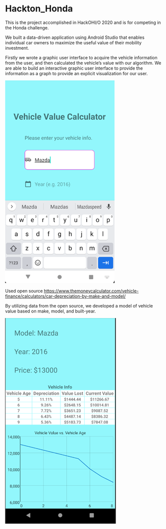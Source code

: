 # Hackton_Honda
This is the project accomplished in HackOHI/O 2020 and is for competing in the Honda challenge.

We built a data-driven application using Android Studio that enables individual car owners to maximize the useful value of their mobility investment.

Firstly we wrote a graphic user interface to acquire the vehicle information from the user, and then calculated the vehicle’s value with our algorithm.  We are able to build an interactive graphic user interface to provide the information as a graph to provide an explicit visualization for our user.

<img src="Hack2.PNG">

Used open source  https://www.themoneycalculator.com/vehicle-finance/calculators/car-depreciation-by-make-and-model/

By utilizing data from the open source, we developed a model of vehicle value based on make, model, and built-year.

<img src="Hack3.PNG">
